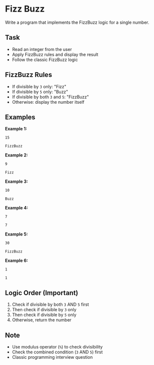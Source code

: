# Fizz Buzz

Write a program that implements the FizzBuzz logic for a single number.

## Task
- Read an integer from the user
- Apply FizzBuzz rules and display the result
- Follow the classic FizzBuzz logic

## FizzBuzz Rules
- If divisible by `3` only: "Fizz"
- If divisible by `5` only: "Buzz"
- If divisible by both `3` and `5`: "FizzBuzz"
- Otherwise: display the number itself

## Examples
**Example 1:**
```
15
```
```
FizzBuzz
```

**Example 2:**
```
9
```
```
Fizz
```

**Example 3:**
```
10
```
```
Buzz
```

**Example 4:**
```
7
```
```
7
```

**Example 5:**
```
30
```
```
FizzBuzz
```

**Example 6:**
```
1
```
```
1
```

## Logic Order (Important)
1. Check if divisible by both `3` AND `5` first
2. Then check if divisible by `3` only
3. Then check if divisible by `5` only
4. Otherwise, return the number

## Note
- Use modulus operator (`%`) to check divisibility
- Check the combined condition (`3` AND `5`) first
- Classic programming interview question
